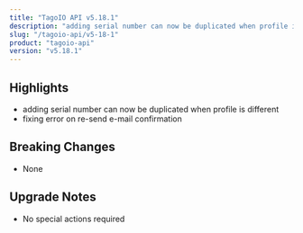 ```yaml
---
title: "TagoIO API v5.18.1"
description: "adding serial number can now be duplicated when profile is different"
slug: "/tagoio-api/v5-18-1"
product: "tagoio-api"
version: "v5.18.1"
---
```


## Highlights

- adding serial number can now be duplicated when profile is different
- fixing error on re-send e-mail confirmation

## Breaking Changes

- None

## Upgrade Notes

- No special actions required
